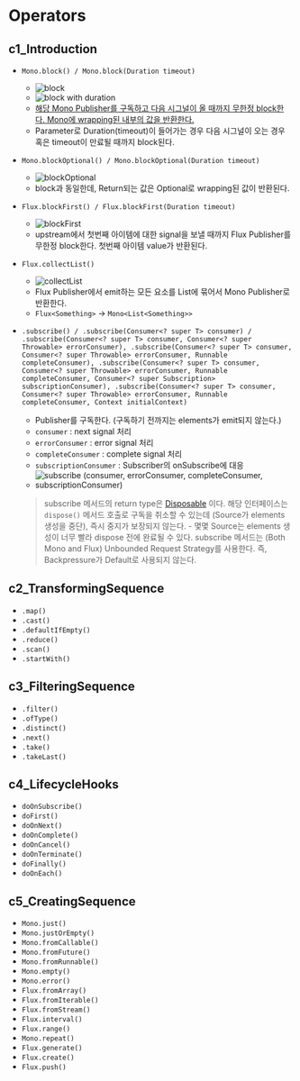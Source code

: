 # Operators

## c1_Introduction

- `Mono.block() / Mono.block(Duration timeout)`
  - ![block](https://projectreactor.io/docs/core/release/api/reactor/core/publisher/doc-files/marbles/block.svg) 
  - ![block with duration](https://projectreactor.io/docs/core/release/api/reactor/core/publisher/doc-files/marbles/blockWithTimeout.svg)
  - [해당 Mono Publisher를 구독하고 다음 시그널이 올 때까지 무한정 block한다. Mono에 wrapping된 내부의 값을 반환한다.](https://github.com/reactor/reactor-core/blob/main/reactor-core/src/main/java/reactor/core/publisher/Mono.java#L1706-L1711)
  - Parameter로 Duration(timeout)이 들어가는 경우 다음 시그널이 오는 경우 혹은 timeout이 만료될 때까지 block된다.
- `Mono.blockOptional() / Mono.blockOptional(Duration timeout)`
  - ![blockOptional](https://projectreactor.io/docs/core/release/api/reactor/core/publisher/doc-files/marbles/blockOptional.svg) 
  - block과 동일한데, Return되는 값은 Optional로 wrapping된 값이 반환된다.
- `Flux.blockFirst() / Flux.blockFirst(Duration timeout)`
  - ![blockFirst](https://projectreactor.io/docs/core/release/api/reactor/core/publisher/doc-files/marbles/blockFirst.svg)
  - upstream에서 첫번째 아이템에 대한 signal을 보낼 때까지 Flux Publisher를 무한정 block한다. 첫번째 아이템 value가 반환된다.
- `Flux.collectList()`
  - ![collectList](https://projectreactor.io/docs/core/release/api/reactor/core/publisher/doc-files/marbles/collectList.svg)
  - Flux Publisher에서 emit하는 모든 요소를 List에 묶어서 Mono Publisher로 반환한다.
  - `Flux<Something>` -> `Mono<List<Something>>`
- `.subscribe() / .subscribe(Consumer<? super T> consumer) / .subscribe(Consumer<? super T> consumer, Consumer<? super Throwable> errorConsumer), .subscribe(Consumer<? super T> consumer, Consumer<? super Throwable> errorConsumer, Runnable completeConsumer), .subscribe(Consumer<? super T> consumer, Consumer<? super Throwable> errorConsumer, Runnable completeConsumer, Consumer<? super Subscription> subscriptionConsumer), .subscribe(Consumer<? super T> consumer, Consumer<? super Throwable> errorConsumer, Runnable completeConsumer, Context initialContext)`
  - Publisher를 구독한다. (구독하기 전까지는 elements가 emit되지 않는다.)
  - `consumer` : next signal 처리
  - `errorConsumer` : error signal 처리
  - `completeConsumer` : complete signal 처리
  - `subscriptionConsumer` : Subscriber의 onSubscribe에 대응
  - ![subscribe (consumer, errorConsumer, completeConsumer, subscriptionConsumer)](https://projectreactor.io/docs/core/release/api/reactor/core/publisher/doc-files/marbles/subscribeForMono.svg)

  > subscribe 메서드의 return type은 [Disposable](https://github.com/reactor/reactor-core/blob/main/reactor-core/src/main/java/reactor/core/Disposable.java) 이다. 해당 인터페이스는 `dispose()` 메서드 호출로 구독을 취소할 수 있는데 (Source가 elements 생성을 중단), 즉시 중지가 보장되지 않는다. - 몇몇 Source는 elements 생성이 너무 빨라 dispose 전에 완료될 수 있다.
  > subscribe 메서드는 (Both Mono and Flux) Unbounded Request Strategy를 사용한다. 즉, Backpressure가 Default로 사용되지 않는다.

## c2_TransformingSequence

- `.map()`
- `.cast()`
- `.defaultIfEmpty()`
- `.reduce()`
- `.scan()`
- `.startWith()`

## c3_FilteringSequence

- `.filter()`
- `.ofType()`
- `.distinct()`
- `.next()`
- `.take()`
- `.takeLast()`

## c4_LifecycleHooks

- `doOnSubscribe()`
- `doFirst()`
- `doOnNext()`
- `doOnComplete()`
- `doOnCancel()`
- `doOnTerminate()`
- `doFinally()`
- `doOnEach()`

## c5_CreatingSequence

- `Mono.just()`
- `Mono.justOrEmpty()`
- `Mono.fromCallable()`
- `Mono.fromFuture()`
- `Mono.fromRunnable()`
- `Mono.empty()`
- `Mono.error()`
- `Flux.fromArray()`
- `Flux.fromIterable()`
- `Flux.fromStream()`
- `Flux.interval()`
- `Flux.range()`
- `Mono.repeat()`
- `Flux.generate()`
- `Flux.create()`
- `Flux.push()`

